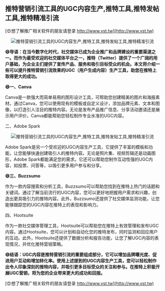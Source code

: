 ## **推特营销引流工具的UGC内容生产,推特工具,推特发帖工具,推特精准引流**

[😍想了解推广相关软件的朋友请登录 http://www.vst.tw](http://www.vst.tw)

 <center><img src="https://vst.tw/MP4/tuiguang/png/7.png" alt="推特营销引流工具的UGC内容生产,推特工具,推特发帖工具,推特精准引流"></center>

**😄导语：在当今数字化时代，社交媒体已成为企业推广和品牌建设的重要渠道之一。而作为最受欢迎的社交媒体平台之一，推特（Twitter）提供了一个广阔的用户基础，为企业主们提供了宣传产品、服务和吸引目标受众的机会。本文将介绍一些可以提升推特营销引流效果的UGC（用户生成内容）生产工具，助您在推特上取得更大的成功。**

**😄一、Canva**

Canva是一款强大而简单易用的图形设计工具，可帮助您创建精美的图片和海报素材。通过Canva，您可以使用现有的模板或自定义设计，添加品牌元素、文本和图像，以打造引人注目的推特内容。无论是发布产品推广信息、分享活动邀请还是展示用户评价，Canva都能帮助您轻松制作专业水准的UGC内容。

二、Adobe Spark

 <center><img src="https://vst.tw/MP4/tuiguang/png/7.png" alt="推特营销引流工具的UGC内容生产,推特工具,推特发帖工具,推特精准引流"></center>

Adobe Spark是另一个受欢迎的UGC内容生产工具，它提供了丰富的模板和功能，让您能够快速创建吸引人的推特内容。无论是照片集、视频剪辑还是动画图形，Adobe Spark都能满足您的需求。它还可以帮助您制作互动性强的UGC内容，如投票、问答等，以吸引更多用户参与和分享。

**😄三、Buzzsumo**

作为一款内容搜索和分析工具，Buzzsumo可以帮助您找到在推特上热门的话题和关键词。通过了解当前流行的UGC内容，您可以更好地把握用户需求和兴趣，创造出更具吸引力的推特内容。此外，Buzzsumo还提供了社交媒体监测功能，让您能够跟踪您的UGC内容在推特上的表现和影响力。

四、Hootsuite

作为一款社交媒体管理工具，Hootsuite可以帮助您在推特上有效管理和发布UGC内容。通过Hootsuite，您可以计划和自动化您的推特发布，同时监测和回应用户的互动。此外，Hootsuite还提供了数据分析和报告功能，让您了解UGC内容的表现情况，并优化推特营销策略。

**😄结语：UGC内容是推特营销引流的重要组成部分，它可以增加品牌曝光度、促进用户互动和增加转化率。使用上述提到的UGC内容生产工具，您可以轻松制作出令人印象深刻的推特内容，并吸引更多目标受众的关注和参与。在推特上积极开展UGC营销，将为您的企业带来更大的成功和回报。**

[😍想了解推广相关软件的朋友请登录 http://www.vst.tw](http://www.vst.tw)



